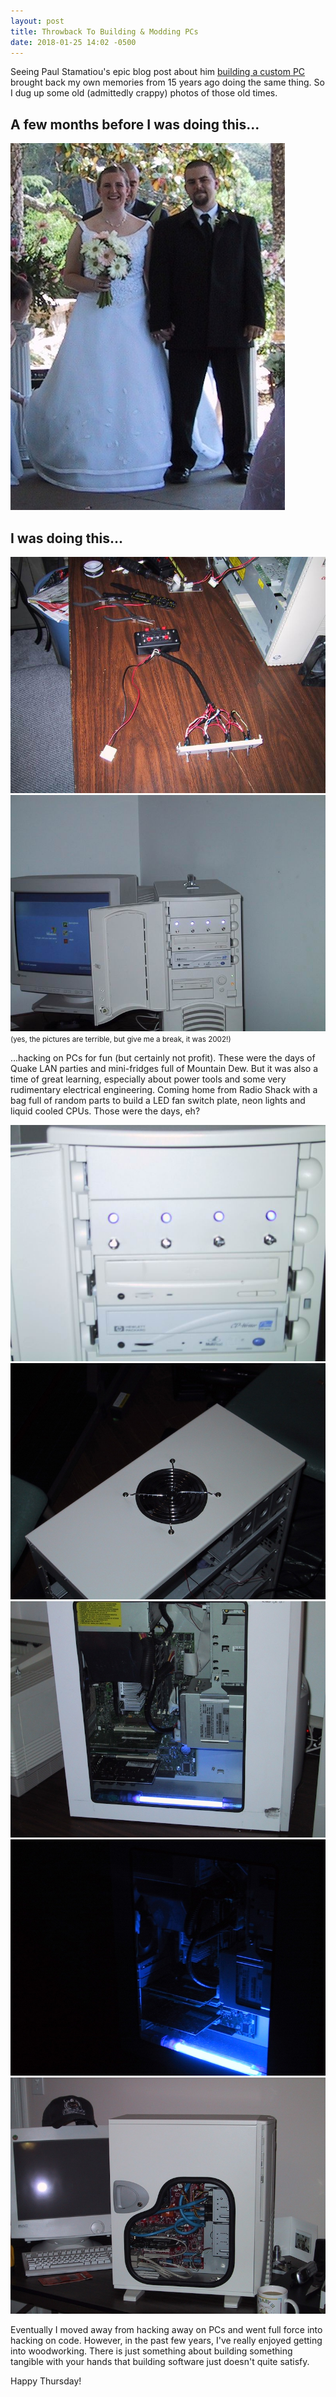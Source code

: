 ```yaml
---
layout: post
title: Throwback To Building & Modding PCs
date: 2018-01-25 14:02 -0500
---
```


Seeing Paul Stamatiou's epic blog post about him [building a custom PC](https://paulstamatiou.com/building-a-windows-10-lightroom-photo-editing-pc/) brought back my own memories from 15 years ago doing the same thing.  So I dug up some old (admittedly crappy) photos of those old times.

## A few months before I was doing this...

<img src="/assets/wedding.jpg" class="w-64 img-bordered">

## I was doing this...

<div class="flex">
  <div class="w-1/2 img-bordered">
    <img src="/assets/case-mod-switches-build.jpg">
  </div>
  <div class="w-1/2 img-bordered">
    <img src="/assets/case-mod-switches.jpg">
  </div>
</div>

<small>
  (yes, the pictures are terrible, but give me a break, it was 2002!)
</small>

...hacking on PCs for fun (but certainly not profit).  These were the days of Quake LAN parties and mini-fridges full of Mountain Dew.  But it was also a time of great learning, especially about power tools and some very rudimentary electrical engineering.  Coming home from Radio Shack with a bag full of random parts to build a LED fan switch plate, neon lights and liquid cooled CPUs.  Those were the days, eh?

<div class="flex mb-2">
  <div class="w-1/2 img-bordered">
    <img src="/assets/case-mod-switches-close.jpg">
  </div>
  <div class="w-1/2 img-bordered">
    <img src="/assets/case-mod-fan.jpg">
  </div>
</div>

<div class="flex mb-4">
  <div class="w-1/3 img-bordered">
    <img src="/assets/case-mod-window-neon.jpg">
  </div>
  <div class="w-1/3 img-bordered">
    <img src="/assets/case-mod-window-neon-dark.jpg">
  </div>
  <div class="w-1/3 img-bordered">
    <img src="/assets/case-mod-curved-window.jpg">
  </div>
</div>

Eventually I moved away from hacking away on PCs and went full force into hacking on code.  However, in the past few years, I've really enjoyed getting into woodworking.  There is just something about building something tangible with your hands that building software just doesn't quite satisfy.

Happy Thursday!
